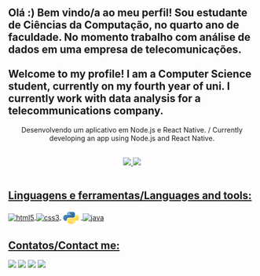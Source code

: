 <div>
<h2> Olá :) Bem vindo/a ao meu perfil! Sou estudante de Ciências da Computação, no quarto ano de faculdade. No momento trabalho com análise de dados em uma empresa de telecomunicações.<br>
<br>
Welcome to my profile! I am a Computer Science student, currently on my fourth year of uni. I currently work with data analysis for a telecommunications company.</h2>
</div>

<p style="text-align:center;"> Desenvolvendo um aplicativo em Node.js e React Native. / Currently developing an app using Node.js and React Native.</p>

<br>

<div align="center">
  <a href="https://github.com/GuiGuidugli">
  <img height="180em" src="https://github-readme-stats.vercel.app/api?username=GuiGuidugli&show_icons=true&theme=dracula&include_all_commits=true&count_private=true"/>
  <img height="180em" src="https://github-readme-stats.vercel.app/api/top-langs/?username=GuiGuidugli&layout=compact&langs_count=7&theme=dracula"/>
</div>

<div style="display: inline_block"><br>
  <h2>Linguagens e ferramentas/Languages and tools:</h2>
  <img align="center" height="30" width="40" alt="html5 "src="https://cdn.jsdelivr.net/gh/devicons/devicon/icons/html5/html5-original.svg"/>
  <img align="center" height="30" width="40" alt="css3" src="https://cdn.jsdelivr.net/gh/devicons/devicon/icons/css3/css3-original.svg"/>
  <img align="center" height="30" width="40" alt="python" src="https://raw.githubusercontent.com/devicons/devicon/master/icons/python/python-original.svg"/> 
  <img align="center" height="30" width="40" alt="java" src="https://cdn.jsdelivr.net/gh/devicons/devicon@latest/icons/java/java-original.svg"/>      
</div>  

<div> 
  <h2>Contatos/Contact me:</h2>
  <a href = "mailto:guilhermeguidugli@pm.me" target="_blank"><img src="https://img.shields.io/badge/Proton%20Mail-6D4AFF?logo=protonmail&logoColor=fff" target="_blank"></a>
  <a href="https://www.linkedin.com/in/guilhermeguidugli/" target="_blank"><img src="https://img.shields.io/badge/-LinkedIn-%230077B5?style=for-the-badge&logo=linkedin&logoColor=white" target="_blank"></a>
  <a href="https://www.youtube.com/channel/UCV1aK2Q98yy8Mdry2Gyeoqg" target="_blank"><img src="https://img.shields.io/badge/YouTube-FF0000?style=for-the-badge&logo=youtube&logoColor=white" target="_blank"></a>
  <a href="https://www.twitch.tv/guilhermeguidugli" target="_blank"><img src="https://img.shields.io/badge/Twitch-9146FF?style=for-the-badge&logo=twitch&logoColor=white" target="_blank"></a>
</div>  

